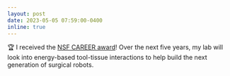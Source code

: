 ```yaml
---
layout: post
date: 2023-05-05 07:59:00-0400
inline: true
---
```


:trophy: I received the [NSF CAREER award][1]! Over the next five years, my lab will look into energy-based tool-tissue interactions to help build the next generation of surgical robots.

[1]: https://www.nsf.gov/awardsearch/showAward?AWD_ID=2237011&HistoricalAwards=false&fbclid=IwAR18RVfZjqwPcSkRHALK4M5eXqCH-eTZ4RnTkLaqU5qggOB5dwbEl1EbzJA
